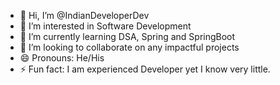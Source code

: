 - 👋 Hi, I’m @IndianDeveloperDev
- 👀 I’m interested in Software Development
- 🌱 I’m currently learning DSA, Spring and SpringBoot
- 💞️ I’m looking to collaborate on any impactful projects
- 😄 Pronouns: He/His
- ⚡ Fun fact: I am experienced Developer yet I know very little.

<!---
IndianDeveloperDev/IndianDeveloperDev is a ✨ special ✨ repository because its `README.md` (this file) appears on your GitHub profile.
You can click the Preview link to take a look at your changes.
--->
